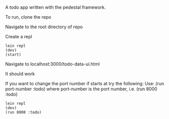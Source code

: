 A todo app written with the pedestal framework.

To run, clone the repo

Navigate to the root directory of repo

Create a repl

```
lein repl
(dev)
(start)
```

Navigate to localhost:3000/todo-data-ui.html

It should work

If you want to change the port number if starts at try the following:
Use: (run port-number :todo) where port-number is the port number, i.e. (run 8000 :todo)

```
lein repl
(dev)
(run 8000 :todo)
```
